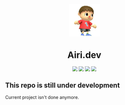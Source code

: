 <div align="center">
    <img src="https://github.com/YoruAkio/YoruAkio/blob/main/joged.gif" width="100">
    <h1>
        <strong>Airi.dev</strong>
    </h1>
    <img src="https://img.shields.io/badge/HTML5-61DBFB?logo=html5&logoColor=white&style=for-the-badge">
    <img src="https://img.shields.io/github/stars/YoruAkio/airi.dev.svg?logo=github&style=for-the-badge">
    <img src="https://img.shields.io/github/last-commit/YoruAkio/airi.dev?style=for-the-badge">
    <img src="https://img.shields.io/website-up-down-green-red/https/airi.dev.svg?logo=webpack&logoColor=white&style=for-the-badge">
</div>

## This repo is still under development
Current project isn't done anymore.
